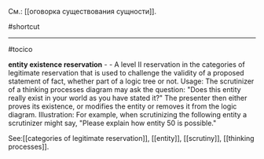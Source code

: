 См.: [[оговорка существования сущности]].

#shortcut




<hr/>

#tocico

<b>entity existence reservation</b> -  - A level II reservation in the categories of legitimate reservation that is used to challenge the validity of a proposed statement of fact, whether part of a logic tree or not.
Usage: The scrutinizer of a thinking processes diagram may ask the question: "Does this entity really exist in your world as you have stated it?" The presenter then either proves its existence, or modifies the entity or removes it from the logic diagram. Illustration:  For example, when scrutinizing the following entity a scrutinizer might say, "Please explain how entity 50 is possible." 
 
 



See:[[categories of legitimate reservation]], [[entity]], [[scrutiny]], [[thinking processes]].



